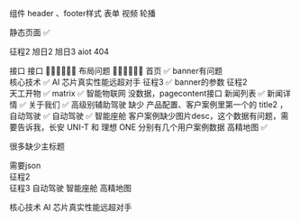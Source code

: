 组件
header 、footer样式
表单
视频
轮播



静态页面    ✅

征程2
旭日2
旭日3
aiot
404



接口           接口 🍌🍌🍌🍌🍌🍌                  布局问题  🍉🍉🍉🍉🍉🍉
首页           ✅                              banner有问题          
核心技术        ✅                               AI 芯片真实性能远超对手
征程3          ✅  banner的参数
征程2                                                    
天工开物        ✅
matrix         ✅
智能物联网       没数据，pagecontent接口
新闻列表        ✅
新闻详情        ✅
关于我们        ✅
高级别辅助驾驶     缺少 产品配置、客户案例里第一个的 title2 ， 
自动驾驶         ✅
自动驾驶         ✅
智能座舱        客户案例缺少图片desc，这个数据有问题，需要告诉我，长安 UNI-T 和 理想 ONE 分别有几个用户案例数据
高精地图        ✅


很多缺少主标题



需要json  
征程2     
征程3
自动驾驶
智能座舱
高精地图




核心技术    AI 芯片真实性能远超对手




